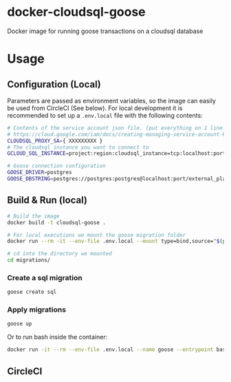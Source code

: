 # docker-cloudsql-goose
Docker image for running goose transactions on a cloudsql database

# Usage


## Configuration (Local)

Parameters are passed as environment variables, so the image can easily be used from CircleCI (See below). For local development it is recommended to set up a `.env.local` file with the following contents:

```bash
# Contents of the service account json file. (put everything on 1 line!)
# https://cloud.google.com/iam/docs/creating-managing-service-account-keys
CLOUDSQL_PROXY_SA={ XXXXXXXXX }
# The cloudsql instance you want to connect to
GCLOUD_SQL_INSTANCE=project:region:cloudsql_instance=tcp:localhost:port

# Goose connection configuration
GOOSE_DRIVER=postgres
GOOSE_DBSTRING=postgres://postgres:postgres@localhost:port/external_platforms?sslmode=disable
```

## Build & Run (local)
```bash
# Build the image
docker build -t cloudsql-goose . 

# For local executions we mount the goose migration folder
docker run --rm -it --env-file .env.local --mount type=bind,source="$(pwd)"/db/migrations,target=/db/migrations --name goose cloudsql-goose

# cd into the directory we mounted
cd migrations/
```

### Create a sql migration

```bash
goose create sql
```

### Apply migrations

```bash
goose up
```


Or to run bash inside the container:
```bash
docker run -it --rm --env-file .env.local --name goose --entrypoint bash cloudsql-goose 
```

## CircleCI